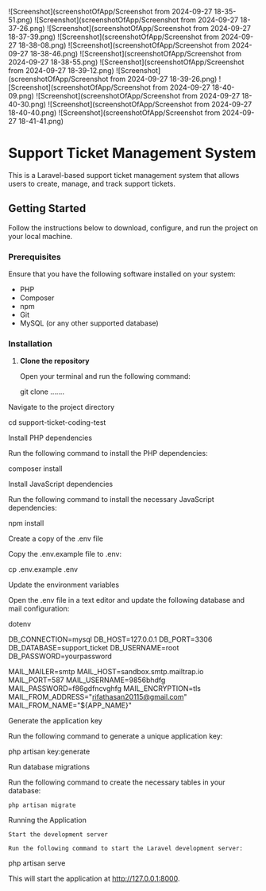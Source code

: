![Screenshot](screenshotOfApp/Screenshot from 2024-09-27 18-35-51.png)
![Screenshot](screenshotOfApp/Screenshot from 2024-09-27 18-37-26.png)
![Screenshot](screenshotOfApp/Screenshot from 2024-09-27 18-37-39.png)
![Screenshot](screenshotOfApp/Screenshot from 2024-09-27 18-38-08.png)
![Screenshot](screenshotOfApp/Screenshot from 2024-09-27 18-38-46.png)
![Screenshot](screenshotOfApp/Screenshot from 2024-09-27 18-38-55.png)
![Screenshot](screenshotOfApp/Screenshot from 2024-09-27 18-39-12.png)
![Screenshot](screenshotOfApp/Screenshot from 2024-09-27 18-39-26.png)
![Screenshot](screenshotOfApp/Screenshot from 2024-09-27 18-40-09.png)
![Screenshot](screenshotOfApp/Screenshot from 2024-09-27 18-40-30.png)
![Screenshot](screenshotOfApp/Screenshot from 2024-09-27 18-40-40.png)
![Screenshot](screenshotOfApp/Screenshot from 2024-09-27 18-41-41.png)




# Support Ticket Management System

This is a Laravel-based support ticket management system that allows users to create, manage, and track support tickets.

## Getting Started

Follow the instructions below to download, configure, and run the project on your local machine.

### Prerequisites

Ensure that you have the following software installed on your system:

- PHP 
- Composer
- npm
- Git
- MySQL (or any other supported database)

### Installation

1. **Clone the repository**

   Open your terminal and run the following command:


   git clone .......

Navigate to the project directory


cd support-ticket-coding-test

Install PHP dependencies

Run the following command to install the PHP dependencies:



composer install

Install JavaScript dependencies

Run the following command to install the necessary JavaScript dependencies:



npm install

Create a copy of the .env file

Copy the .env.example file to .env:



cp .env.example .env

Update the environment variables

Open the .env file in a text editor and update the following database and mail configuration:

dotenv

DB_CONNECTION=mysql
DB_HOST=127.0.0.1
DB_PORT=3306
DB_DATABASE=support_ticket
DB_USERNAME=root
DB_PASSWORD=yourpassword

MAIL_MAILER=smtp
MAIL_HOST=sandbox.smtp.mailtrap.io
MAIL_PORT=587
MAIL_USERNAME=9856bhdfg
MAIL_PASSWORD=f86gdfncvghfg
MAIL_ENCRYPTION=tls
MAIL_FROM_ADDRESS="rifathasan20115@gmail.com"
MAIL_FROM_NAME="${APP_NAME}"

Generate the application key

Run the following command to generate a unique application key:



php artisan key:generate

Run database migrations

Run the following command to create the necessary tables in your database:



    php artisan migrate

Running the Application

    Start the development server

    Run the following command to start the Laravel development server:

 

php artisan serve

This will start the application at http://127.0.0.1:8000.